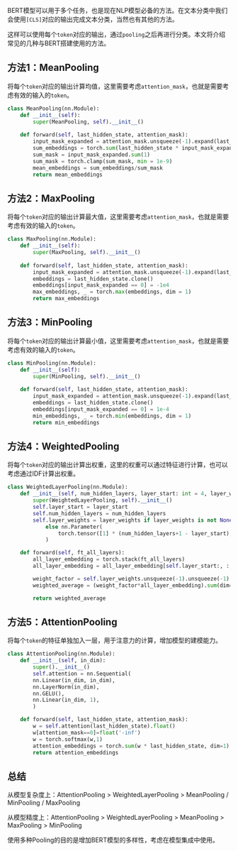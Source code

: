 BERT模型可以用于多个任务，也是现在NLP模型必备的方法。在文本分类中我们会使用`[CLS]`对应的输出完成文本分类，当然也有其他的方法。

这样可以使用每个`token`对应的输出，通过`pooling`之后再进行分类。本文将介绍常见的几种与BERT搭建使用的方法。

## 方法1：MeanPooling

将每个`token`对应的输出计算均值，这里需要考虑`attention_mask`，也就是需要考虑有效的输入的`token`。

```python
class MeanPooling(nn.Module):
    def __init__(self):
        super(MeanPooling, self).__init__()
        
    def forward(self, last_hidden_state, attention_mask):
        input_mask_expanded = attention_mask.unsqueeze(-1).expand(last_hidden_state.size()).float()
        sum_embeddings = torch.sum(last_hidden_state * input_mask_expanded, 1)
        sum_mask = input_mask_expanded.sum(1)
        sum_mask = torch.clamp(sum_mask, min = 1e-9)
        mean_embeddings = sum_embeddings/sum_mask
        return mean_embeddings

```

## 方法2：MaxPooling

将每个`token`对应的输出计算最大值，这里需要考虑`attention_mask`，也就是需要考虑有效的输入的`token`。

```python
class MaxPooling(nn.Module):
    def __init__(self):
        super(MaxPooling, self).__init__()
        
    def forward(self, last_hidden_state, attention_mask):
        input_mask_expanded = attention_mask.unsqueeze(-1).expand(last_hidden_state.size()).float()
        embeddings = last_hidden_state.clone()
        embeddings[input_mask_expanded == 0] = -1e4
        max_embeddings, _ = torch.max(embeddings, dim = 1)
        return max_embeddings
```

## 方法3：MinPooling

将每个`token`对应的输出计算最小值，这里需要考虑`attention_mask`，也就是需要考虑有效的输入的`token`。

```python
class MinPooling(nn.Module):
    def __init__(self):
        super(MinPooling, self).__init__()
        
    def forward(self, last_hidden_state, attention_mask):
        input_mask_expanded = attention_mask.unsqueeze(-1).expand(last_hidden_state.size()).float()
        embeddings = last_hidden_state.clone()
        embeddings[input_mask_expanded == 0] = 1e-4
        min_embeddings, _ = torch.min(embeddings, dim = 1)
        return min_embeddings
```

## 方法4：WeightedPooling

将每个`token`对应的输出计算出权重，这里的权重可以通过特征进行计算，也可以考虑通过IDF计算出权重。

```python
class WeightedLayerPooling(nn.Module):
    def __init__(self, num_hidden_layers, layer_start: int = 4, layer_weights = None):
        super(WeightedLayerPooling, self).__init__()
        self.layer_start = layer_start
        self.num_hidden_layers = num_hidden_layers
        self.layer_weights = layer_weights if layer_weights is not None \
            else nn.Parameter(
                torch.tensor([1] * (num_hidden_layers+1 - layer_start), dtype=torch.float)
            )

    def forward(self, ft_all_layers):
        all_layer_embedding = torch.stack(ft_all_layers)
        all_layer_embedding = all_layer_embedding[self.layer_start:, :, :, :]

        weight_factor = self.layer_weights.unsqueeze(-1).unsqueeze(-1).unsqueeze(-1).expand(all_layer_embedding.size())
        weighted_average = (weight_factor*all_layer_embedding).sum(dim=0) / self.layer_weights.sum()

        return weighted_average
```

## 方法5：AttentionPooling

将每个`token`的特征单独加入一层，用于注意力的计算，增加模型的建模能力。

```python
class AttentionPooling(nn.Module):
    def __init__(self, in_dim):
        super().__init__()
        self.attention = nn.Sequential(
        nn.Linear(in_dim, in_dim),
        nn.LayerNorm(in_dim),
        nn.GELU(),
        nn.Linear(in_dim, 1),
        )

    def forward(self, last_hidden_state, attention_mask):
        w = self.attention(last_hidden_state).float()
        w[attention_mask==0]=float('-inf')
        w = torch.softmax(w,1)
        attention_embeddings = torch.sum(w * last_hidden_state, dim=1)
        return attention_embeddings
```

## 总结

从模型复杂度上：AttentionPooling > WeightedLayerPooling >  MeanPooling / MinPooling / MaxPooling

从模型精度上：AttentionPooling > WeightedLayerPooling > MeanPooling > MaxPooling > MinPooling

使用多种Pooling的目的是增加BERT模型的多样性，考虑在模型集成中使用。